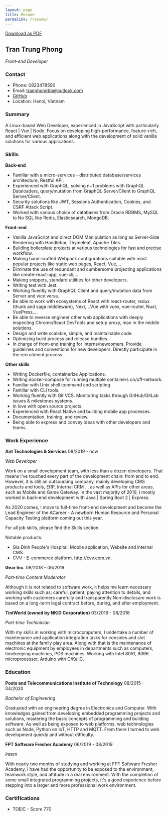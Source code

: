 ```yaml
---
layout: page
title: Resume
permalink: /resume/
---
```


[Download as PDF](https://drive.google.com/file/d/1zRSxczZGvftSIiKptc1EP2IM1dwrbfRC/view?usp=sharing)

## Tran Trung Phong
*Front-end Developer*

### Contact
- Phone: 0823478590
- Email: tranphongbb@outlook.com
- <a target="blank" href="https://github.com/bodetaima">GitHub</a>
- Location: Hanoi, Vietnam

### Summary

A Linux-based Web Developer, experienced in JavaScript with particularly React | Vue | Node.
Focus on developing high-performance, feature-rich, and efficient web applications along with the development of solid vanilla solutions for various applications.

### Skills

**Back-end**
- Familiar with a micro-services - distributed database/services architecture, Restful API.
- Experienced with GraphQL, solving n+1 problems with GraphQL Dataloaders, query/mutation from GraphQL Server/Client to GraphQL Server/Client.
- Security solutions like JWT, Sessions Authentication, Cookies, and CSRF Attack Script.
- Worked with various choice of databases from Oracle RDBMS, MySQL to No SQL like Redis, Elasticsearch, MongoDB.

**Front-end**
- Vanilla JavaScript and direct DOM Manipulation as long as Server-Side Rendering with Handlebar, Thymeleaf, Apache Tiles.
- Building boilerplate projects at various technologies for fast and precise workflow.
- Making hand-crafted Webpack configurations suitable with most popular projects like static web pages, React, Vue,...
- Eliminate the use of redundant and cumbersome projecting applications like create-react-app, vue-cli,...
- Making snippets, standard utilities for other developers.
- Writing test with Jest.
- Working fluently with GraphQL Client and query/mutation data from Server and vice versa.
- Be able to work with ecosystems of React with react-router, redux (thunk and saga middleware), Next,...Vue with vuex, vue-router, Nuxt, VuePress,...
- Be able to reverse engineer other web applications with deeply inspecting Chrome/React DevTools and setup proxy, man in the middle solutions.
- Design and write scalable, simple, and maintainable code.
- Optimizing build process and release bundles.
- In charge of front-end training for interns/newcomers. Provide guidelines and conventions for new developers. Directly participate in the recruitment process.

**Other skills**
- Writing Dockerfile, containerize Applications.
- Writing docker-compose for running multiple containers on/off-network.
- Familiar with Unix shell command and scripting.
- Familiar with CLI tools.
- Working fluently with Git VCS. Monitoring tasks through GitHub/GitLab issues & milestones systems.
- In love with open source projects.
- Experienced with React Native and building mobile app processes.
- Documentation, training, and review.
- Being able to express and convey ideas with other developers and teams.

### Work Experience

**Ant Technologies & Services** 08/2019 - now

*Web Developer*

Work on a small development team, with less than a dozen developers. That means I've touched every part of the development chain: from end to end. However, it is still an outsourcing company, mainly developing CMS products and tools, ERP, Internal CRM ... as well as APIs for other areas, such as Mobile and Game Gateway.
In the vast majority of 2019, I mostly worked in back-end development with Java | Spring Boot 2 | Express.

As 2020 comes, I move to full-time front-end development and become the Lead Engineer of the ACareer - A newborn Human Resource and Personal Capacity Testing platform coming out this year.

For all job skills, please find the Skills section.

Notable products: 
- Gia Dinh People's Hospital: Mobile application, Website and internal CMS.
- CVV - E-commerce platform. <a href="http://cvv.com.vn/" target="_blank">http://cvv.com.vn</a>.

**Gear Inc.** 08/2018 - 06/2019

*Part-time Content Moderator*

Although it is not related to software work, it helps me learn necessary working skills such as: careful, patient, paying attention to details, and working with customers carefully and transparently.Non-disclosure work is based on a long-term legal contract before, during, and after employment.

**TiniWorld (owned by NKID Corporation)** 03/2018 - 08/2018

*Part-time Techinician*

With my skills in working with microcomputers, I undertake a number of maintenance and application integration tasks for consoles and slot machines at the family play area. Along with that is the maintenance of electronic equipment by employees in departments such as computers, timekeeping machines, POS machines. Working with Intel 8051, 8066 microprocessor, Arduino with C/KeilC.

### Education

**Posts and Telecommunications Institute of Technology** 08/2015 - 04/2020

*Bachelor of Engineering*

Graduated with an engineering degree in Electronics and Computer. With knowledges gained from developing embedded programming projects and solutions, mastering the basic concepts of programming and building software. As well as being exposed to web platforms, web technologies such as Node, Python on IoT, HTTP and MQTT. From there I turned to web development quickly and without difficulty.

**FPT Software Fresher Academy** 06/2019 - 08/2019

*Intern*

With nearly two months of studying and working at FPT Software Fresher Academy, I have had the opportunity to be exposed to the environment, teamwork style, and attitude in a real environment. With the completion of some small integrated programming projects, it's a good experience before stepping into a larger and more professional work environment.

### Certifications

- TOEIC - Score 770
